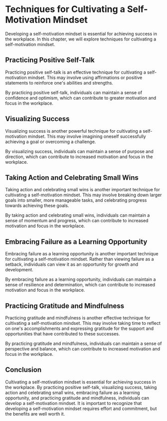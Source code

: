Techniques for Cultivating a Self-Motivation Mindset
=====================================================================================================

Developing a self-motivation mindset is essential for achieving success in the workplace. In this chapter, we will explore techniques for cultivating a self-motivation mindset.

Practicing Positive Self-Talk
-----------------------------

Practicing positive self-talk is an effective technique for cultivating a self-motivation mindset. This may involve using affirmations or positive statements to reinforce one's abilities and strengths.

By practicing positive self-talk, individuals can maintain a sense of confidence and optimism, which can contribute to greater motivation and focus in the workplace.

Visualizing Success
-------------------

Visualizing success is another powerful technique for cultivating a self-motivation mindset. This may involve imagining oneself successfully achieving a goal or overcoming a challenge.

By visualizing success, individuals can maintain a sense of purpose and direction, which can contribute to increased motivation and focus in the workplace.

Taking Action and Celebrating Small Wins
----------------------------------------

Taking action and celebrating small wins is another important technique for cultivating a self-motivation mindset. This may involve breaking down larger goals into smaller, more manageable tasks, and celebrating progress towards achieving these goals.

By taking action and celebrating small wins, individuals can maintain a sense of momentum and progress, which can contribute to increased motivation and focus in the workplace.

Embracing Failure as a Learning Opportunity
-------------------------------------------

Embracing failure as a learning opportunity is another important technique for cultivating a self-motivation mindset. Rather than viewing failure as a setback, individuals can view it as an opportunity for growth and development.

By embracing failure as a learning opportunity, individuals can maintain a sense of resilience and determination, which can contribute to increased motivation and focus in the workplace.

Practicing Gratitude and Mindfulness
------------------------------------

Practicing gratitude and mindfulness is another effective technique for cultivating a self-motivation mindset. This may involve taking time to reflect on one's accomplishments and expressing gratitude for the support and opportunities that have contributed to these successes.

By practicing gratitude and mindfulness, individuals can maintain a sense of perspective and balance, which can contribute to increased motivation and focus in the workplace.

Conclusion
----------

Cultivating a self-motivation mindset is essential for achieving success in the workplace. By practicing positive self-talk, visualizing success, taking action and celebrating small wins, embracing failure as a learning opportunity, and practicing gratitude and mindfulness, individuals can develop a self-motivation mindset. It is important to recognize that developing a self-motivation mindset requires effort and commitment, but the benefits are well worth it.
